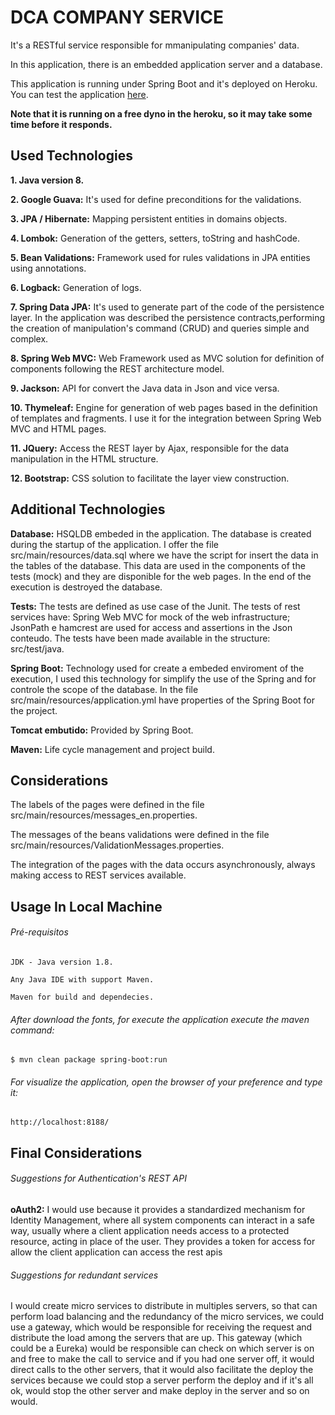 # DCA COMPANY SERVICE

It's a RESTful service responsible for mmanipulating companies' data. 

In this application, there is an embedded application server and a database.

This application is running under Spring Boot and it's deployed on Heroku. You can test the application [here](https://dca-company-web.herokuapp.com).

**Note that it is running on a free dyno in the heroku, so it may take some time before it responds.**

## Used Technologies

**1. Java version 8.**

**2. Google Guava:** It's used for define preconditions for the validations.

**3. JPA / Hibernate:** Mapping persistent entities in domains objects.

**4. Lombok:** Generation of the getters, setters, toString and hashCode.

**5. Bean Validations:** Framework used for rules validations in JPA entities using annotations.

**6. Logback:** Generation of logs.

**7. Spring Data JPA:** It's used to generate part of the code of the persistence layer. In the application was described the persistence contracts,performing the creation of manipulation's command (CRUD) and queries simple and complex.

**8. Spring Web MVC:** Web Framework used as MVC solution for definition of components following the REST architecture model.

**9. Jackson:** API for convert the Java data in Json and vice versa.

**10. Thymeleaf:** Engine for generation of web pages based in the definition of templates and fragments. I use it for the integration between Spring Web MVC and HTML pages.

**11. JQuery:** Access the REST layer by Ajax, responsible for the data manipulation in the HTML structure.

**12. Bootstrap:** CSS solution to facilitate the layer view construction.

## Additional Technologies

**Database:** HSQLDB embeded in the application. The database is created during the startup of the application. I offer the file src/main/resources/data.sql where we have the script for insert the data in the tables of the database. This data are used in the components of the tests (mock) and they are disponible for the web pages. In the end of the execution is destroyed the database.

**Tests:** The tests are defined as use case of the Junit. The tests of rest services have: Spring Web MVC for mock of the web infrastructure; JsonPath e hamcrest are used for access and assertions in the Json conteudo. The tests have been made available in the structure: src/test/java.

**Spring Boot:** Technology used for create a embeded enviroment of the execution, I used this technology for simplify the use of the Spring and for controle the scope of the database. In the file src/main/resources/application.yml have properties of the Spring Boot for the project.

**Tomcat embutido:** Provided by Spring Boot.

**Maven:** Life cycle management and project build.

## Considerations

The labels of the pages were defined in the file src/main/resources/messages_en.properties.

The messages of the beans validations were defined in the file src/main/resources/ValidationMessages.properties.

The integration of the pages with the data occurs asynchronously, always making access to REST services available.

## Usage In Local Machine

###### Pré-requisitos
```
JDK - Java version 1.8.

Any Java IDE with support Maven.

Maven for build and dependecies.
```
###### After download the fonts, for execute the application execute the maven command:
```
$ mvn clean package spring-boot:run
```
###### For visualize the application, open the browser of your preference and type it:
```
http://localhost:8188/
```

## Final Considerations

###### Suggestions for Authentication's REST API 

**oAuth2:** I would use because it provides a standardized mechanism for Identity Management, where all system components can interact in a safe way, usually where a client application needs access to a protected resource, acting in place of the user. They provides a token for access for allow the client application can access the rest apis

###### Suggestions for redundant services

I would create micro services to distribute in multiples servers, so that can perform load balancing and the redundancy of the micro services, we could use a gateway, which would be responsible for receiving the request and distribute the load among the servers that are up.
This gateway (which could be a Eureka) would be responsible can check on which  server is on and free to make the call to service and if you had one server off, it would direct calls to the other servers, that it would also facilitate the deploy the services because we could stop a server perform the deploy and if it's all ok, would stop the other server and make deploy in the server and so on would.